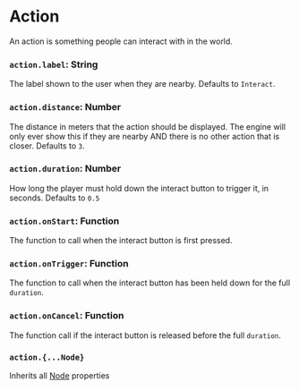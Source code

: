 # Action

An action is something people can interact with in the world.

### `action.label`: String

The label shown to the user when they are nearby. Defaults to `Interact`.

### `action.distance`: Number

The distance in meters that the action should be displayed. The engine will only ever show this if they are nearby AND there is no other action that is closer. Defaults to `3`.

### `action.duration`: Number

How long the player must hold down the interact button to trigger it, in seconds. Defaults to `0.5`

### `action.onStart`: Function

The function to call when the interact button is first pressed.

### `action.onTrigger`: Function

The function to call when the interact button has been held down for the full `duration`.

### `action.onCancel`: Function

The function call if the interact button is released before the full `duration`.

### `action.{...Node}`

Inherits all [Node](/docs/ref/Node.md) properties
